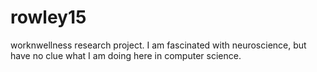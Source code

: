 # rowley15
worknwellness research project.
I am fascinated with neuroscience, but have no clue what I am doing here in computer science.
